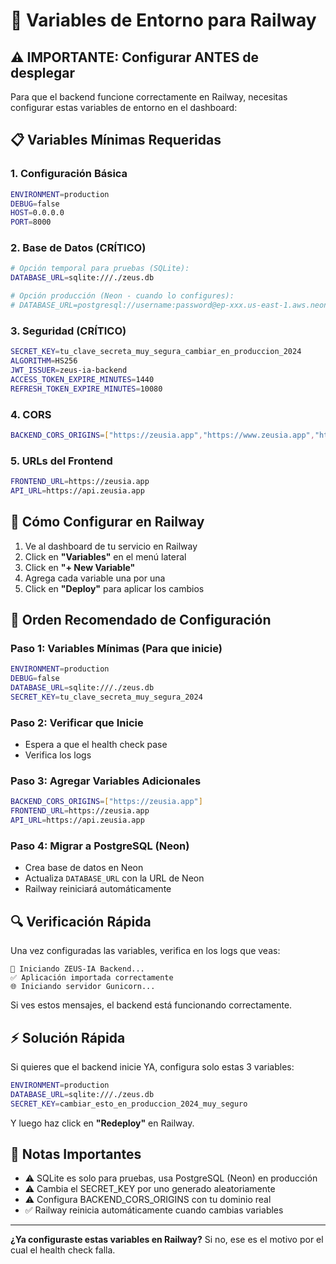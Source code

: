 # 🚂 Variables de Entorno para Railway

## ⚠️ **IMPORTANTE: Configurar ANTES de desplegar**

Para que el backend funcione correctamente en Railway, necesitas configurar estas variables de entorno en el dashboard:

## 📋 **Variables Mínimas Requeridas**

### **1. Configuración Básica**
```bash
ENVIRONMENT=production
DEBUG=false
HOST=0.0.0.0
PORT=8000
```

### **2. Base de Datos (CRÍTICO)**
```bash
# Opción temporal para pruebas (SQLite):
DATABASE_URL=sqlite:///./zeus.db

# Opción producción (Neon - cuando lo configures):
# DATABASE_URL=postgresql://username:password@ep-xxx.us-east-1.aws.neon.tech/zeus_ia_prod?sslmode=require
```

### **3. Seguridad (CRÍTICO)**
```bash
SECRET_KEY=tu_clave_secreta_muy_segura_cambiar_en_produccion_2024
ALGORITHM=HS256
JWT_ISSUER=zeus-ia-backend
ACCESS_TOKEN_EXPIRE_MINUTES=1440
REFRESH_TOKEN_EXPIRE_MINUTES=10080
```

### **4. CORS**
```bash
BACKEND_CORS_ORIGINS=["https://zeusia.app","https://www.zeusia.app","https://api.zeusia.app"]
```

### **5. URLs del Frontend**
```bash
FRONTEND_URL=https://zeusia.app
API_URL=https://api.zeusia.app
```

## 🎯 **Cómo Configurar en Railway**

1. Ve al dashboard de tu servicio en Railway
2. Click en **"Variables"** en el menú lateral
3. Click en **"+ New Variable"**
4. Agrega cada variable una por una
5. Click en **"Deploy"** para aplicar los cambios

## 🚀 **Orden Recomendado de Configuración**

### **Paso 1: Variables Mínimas (Para que inicie)**
```bash
ENVIRONMENT=production
DEBUG=false
DATABASE_URL=sqlite:///./zeus.db
SECRET_KEY=tu_clave_secreta_muy_segura_2024
```

### **Paso 2: Verificar que Inicie**
- Espera a que el health check pase
- Verifica los logs

### **Paso 3: Agregar Variables Adicionales**
```bash
BACKEND_CORS_ORIGINS=["https://zeusia.app"]
FRONTEND_URL=https://zeusia.app
API_URL=https://api.zeusia.app
```

### **Paso 4: Migrar a PostgreSQL (Neon)**
- Crea base de datos en Neon
- Actualiza `DATABASE_URL` con la URL de Neon
- Railway reiniciará automáticamente

## 🔍 **Verificación Rápida**

Una vez configuradas las variables, verifica en los logs que veas:

```
🚀 Iniciando ZEUS-IA Backend...
✅ Aplicación importada correctamente
🌐 Iniciando servidor Gunicorn...
```

Si ves estos mensajes, el backend está funcionando correctamente.

## ⚡ **Solución Rápida**

Si quieres que el backend inicie YA, configura solo estas 3 variables:

```bash
ENVIRONMENT=production
DATABASE_URL=sqlite:///./zeus.db
SECRET_KEY=cambiar_esto_en_produccion_2024_muy_seguro
```

Y luego haz click en **"Redeploy"** en Railway.

## 📝 **Notas Importantes**

- ⚠️ SQLite es solo para pruebas, usa PostgreSQL (Neon) en producción
- ⚠️ Cambia el SECRET_KEY por uno generado aleatoriamente
- ⚠️ Configura BACKEND_CORS_ORIGINS con tu dominio real
- ✅ Railway reinicia automáticamente cuando cambias variables

---

**¿Ya configuraste estas variables en Railway?** Si no, ese es el motivo por el cual el health check falla.
